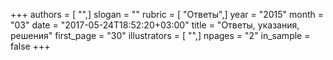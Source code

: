 +++
authors = [ "",]
slogan = ""
rubric = [ "Ответы",]
year = "2015"
month = "03"
date = "2017-05-24T18:52:20+03:00"
title = "Ответы, указания, решения"
first_page = "30"
illustrators = [ "",]
npages = "2"
in_sample = false
+++
